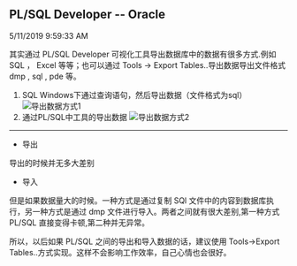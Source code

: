 PL/SQL Developer -- Oracle
---
5/11/2019 9:59:33 AM 

其实通过 PL/SQL Developer 可视化工具导出数据库中的数据有很多方式.例如 SQL ， Excel 等等；也可以通过 Tools -> Export Tables..导出数据导出文件格式 dmp , sql , pde 等。

1. SQL Windows下通过查询语句，然后导出数据（文件格式为sql）
![导出数据方式1](https://i.imgur.com/FdJFc5j.png)
2. 通过PL/SQL中工具的导出数据
![导出数据方式2](https://i.imgur.com/txCn4zS.png)


---
- 导出

导出的时候并无多大差别

+ 导入

但是如果数据量大的时候。一种方式是通过复制 SQl 文件中的内容到数据库执行，另一种方式是通过 dmp 文件进行导入。两者之间就有很大差别,第一种方式 PL/SQL 直接变得卡顿,第二种并无异常。

所以，以后如果 PL/SQL 之间的导出和导入数据的话，建议使用 Tools->Export Tables..方式实现。这样不会影响工作效率，自己心情也会很好。

